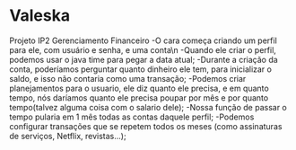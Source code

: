 # Valeska
Projeto IP2
Gerenciamento Financeiro 
-O cara começa criando um perfil para ele, com usuário e senha, e uma conta\n
-Quando ele criar o perfil, podemos usar o java time para pegar a data atual;
-Durante a criação da conta, poderíamos perguntar quanto dinheiro ele tem, para inicializar o saldo, e isso não contaria como uma transação;
-Podemos criar planejamentos para o usuario, ele diz quanto ele precisa, e em quanto tempo, nós daríamos quanto ele precisa poupar por mês e por quanto tempo(talvez alguma coisa com o salario dele);
-Nossa função de passar o tempo pularia em 1 mês todas as contas daquele perfil;
-Podemos configurar transações que se repetem todos os meses (como assinaturas de serviços, Netflix, revistas...);
